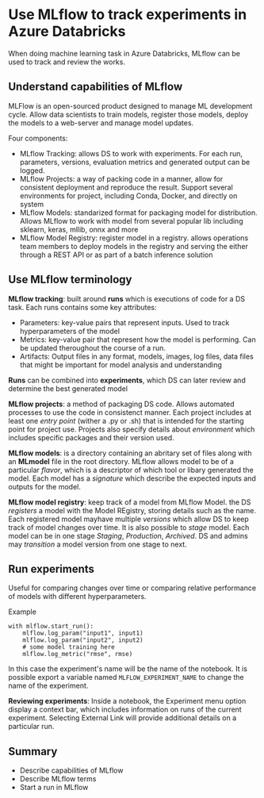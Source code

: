 # Use MLflow to track experiments in Azure Databricks

When doing machine learning task in Azure Databricks, MLflow can be used to track and review the works.

## Understand capabilities of MLflow

MLFlow is an open-sourced product designed to manage ML development cycle. Allow data scientists to train models, register those models, deploy the models to a web-server and manage model updates.

Four components:
- MLflow Tracking: allows DS to work with experiments. For each run, parameters, versions, evaluation metrics and generated output can be logged.
- MLflow Projects: a way of packing code in a manner, allow for consistent deployment and reproduce the result. Support several environments for project, including Conda, Docker, and directly on system
- MLflow Models: standarized format for packaging model for distribution. Allows MLflow to work with model from several popular lib including sklearn, keras, mllib, onnx and more
- MLflow Model Registry: register model in a registry. allows operations team members to deploy models in the registry and serving the either through a  REST API or as part of a batch inference solution

## Use MLflow terminology

**MLflow tracking**: built around **runs** which is executions of code for a DS task. Each runs contains some key attributes:
- Parameters: key-value pairs that represent inputs. Used to track hyperparameters of the model
- Metrics: key-value pair that represent how the model is performing. Can be updated theroughout the course of a run.
- Artifacts: Output files in any format, models, images, log files, data files that might be important for model analysis and understanding

**Runs** can be combined into **experiments**, which DS can later review and determine the best generated model

**MLflow projects**: a method of packaging DS code. Allows automated processes to use the code in consistenct manner. Each project includes at least one *entry point* (wither a .py or .sh) that is intended for the starting point for project use. Projects also specify details about *environment* which includes specific packages and their version used.

**MLflow models**: is a directory containing an abritary set of files along with an **MLmodel** file in the root directory. MLflow allows model to be of a particular *flavor*, which is a descriptor of which tool or libary generated the model. Each model has a *signature* which describe the expected inputs and outputs for the model.

**MLflow model registry**: keep track of a model from MLflow Model. the DS *registers* a model with the Model REgistry, storing details such as the name. Each registered model mayhave multiple *versions* which allow DS to keep track of model changes over time. It is also possible to *stage* model. Each model can be in one stage *Staging*, *Production*, *Archived*. DS and admins may *transition* a model version from one stage to next.

## Run experiments

Useful for comparing changes over time or comparing relative performance of models with different hyperparameters.

Example

    with mlflow.start_run():
        mlflow.log_param("input1", input1)
        mlflow.log_param("input2", input2)
        # some model training here
        mlflow.log_metric("rmse", rmse)

In this case the experiment's name will be the name of the notebook. It is possible export a variable named `MLFLOW_EXPERIMENT_NAME` to change the name of the experiment.

**Reviewing experiments**: Inside a notebook, the Experiment menu option display a context bar, which includes information on runs of the current experiment. Selecting External Link will provide additional details on a particular run.

## Summary

- Describe capabilities of MLflow
- Describe MLflow terms
- Start a run in MLflow